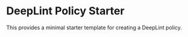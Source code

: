 # DeepLint Policy Starter

This provides a minimal starter template for creating a DeepLint policy.
